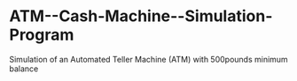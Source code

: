 ATM--Cash-Machine--Simulation-Program
=====================================

Simulation of an Automated Teller Machine (ATM) with 500pounds minimum balance
